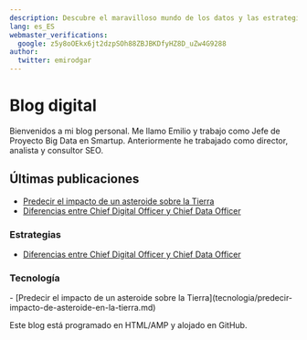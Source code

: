 ```yaml
---
description: Descubre el maravilloso mundo de los datos y las estrategias. Actualidad sin filtros.
lang: es_ES
webmaster_verifications:
  google: z5y8oOEkx6jt2dzpSOh88ZBJBKDfyHZ8D_uZw4G9288
author:
  twitter: emirodgar
---
```


# Blog digital

Bienvenidos a mi blog personal. Me llamo Emilio y trabajo como Jefe de Proyecto Big Data en Smartup. Anteriormente he trabajado como director, analista y consultor SEO.

<h2>Últimas publicaciones</h2>

- [Predecir el impacto de un asteroide sobre la Tierra](tecnologia/predecir-impacto-de-asteroide-en-la-tierra.md)
- [Diferencias entre Chief Digital Officer y Chief Data Officer](estrategia/diferencia-chief-data-officer-chief-digital-officer.md)



<h3>Estrategias</h3>

- [Diferencias entre Chief Digital Officer y Chief Data Officer](estrategia/diferencia-chief-data-officer-chief-digital-officer.html)

<h3>Tecnología</h3>
- [Predecir el impacto de un asteroide sobre la Tierra](tecnologia/predecir-impacto-de-asteroide-en-la-tierra.md)

Este blog está programado en HTML/AMP y alojado en GitHub.
